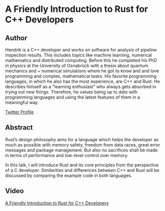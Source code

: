 # A Friendly Introduction to Rust for C++ Developers

## Author

Hendrik is a C++ developer and works on software for analysis of pipeline inspection results. This includes topics like machine learning, numerical mathematics and distributed computing. Before this he completed his PhD in physics at the University of Osnabrück with a thesis about quantum mechanics and + numerical simulations where he got to know and and love programming and complex, mathematical tasks. His favorite programming languages, in which he also has the most experience, are C++ and Rust. He describes himself as a "learning enthusiast"
who always gets absorbed in trying out new things. Therefore, he values being up to date with programming languages
and using the latest features of them in a meaningful way.

[Twitter Profile](https://twitter.com/hniemeye)

## Abstract

Rust’s design philosophy aims for a language which helps the developer as much as possible with memory safety, freedom from data races, great error messages and package management. But also no sacrifices shall be made in terms of performance and low-level control over memory.

In this talk, I will introduce Rust and its core principles from the perspective of a C developer. Similarities and differences between C++ and Rust will be discussed by comparing the example code in both languages.

## Video

[A Friendly Introduction to Rust for C++ Developers](https://youtu.be/o-k3xgV0oBE)
